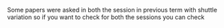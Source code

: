 Some papers were asked in both the session in previous term with shuttle variation so if you want to check for both the sessions you can check
